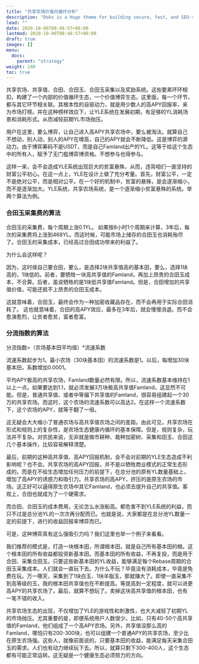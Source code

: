 ```yaml
---
title: "共享农场价值内循环分析"
description: "Doks is a Hugo theme for building secure, fast, and SEO-ready documentation websites, which you can easily update and customize."
lead: ""
date: 2020-10-06T08:48:57+00:00
lastmod: 2020-10-06T08:48:57+00:00
draft: true
images: []
menu:
  docs:
    parent: "strategy"
weight: 140
toc: true
---
```

共享农场、共享值、合田、合田玉、合田玉采集以及奖励系统。这些要素环环相扣，构建了一个内部的价值循环生态，一个价值博弈生态。这里面，每一个环节，都与其它环节相关联。其根本性的自驱动力，就是用少数人的高APY回报率，来为市场打榜。并在这种榜样效应下，让YLE系统在发展初期，有足够的YL消耗场景和消耗形式。从而减轻前期YL市场抛压。

用户在这里，要么博弈，让自己进入高APY共享农场中，要么被淘汰。就算自己不想动，别人动，别人的APY在增高，自己的APY就会不断降低。这是博弈的源动力。由于博弈筹码不是USDT，而是自己Famland出产的YL。这等于给这个生态中的所有人，赋予了无门槛博弈博资格。不想参与也得参与。

这样一来，会不会造成YLE系统出现巨大的贫富悬殊，从而，违背咱们一直坚持的财富公平初心。在这一点上，YLE在设计上做了充分考量。首先，财富公平，一定不是绝对公平，而是相对公平。在一个好的机制中，贫富的悬殊，是会逐渐缩小，而不是逐渐加大。YLE系统，共享农场系统，是一个逐渐缩小贫富悬殊的系统。举两个算法为例。 

### 合田玉采集费的算法

合田玉的采集费，每个周期上涨0.1YL。 如果按8小时1个周期来计算，3年后，每次的采集费将上涨到468YL。而这时候，可能市场上储存的合田玉也消耗殆尽了。合田玉的采集成本，已经高过合田成功带来的利益了。

为什么会这样呢？

因为，这时侯自己要合田，要么，是选择2块共享值高的基本田，要么，选择1块高的，1块低的。前者，要牺牲一块高共享值的Famland，再加上昂贵的合田玉成本，不合算。后者，虽说牺牲的是1块低共享值Famland。但是，合田增加的共享值价值，可能还抵不上昂贵的合田玉成本。

这就意味着，合田玉，最终会作为一种加密收藏品存在，而不会再用于实际合田消耗了。 这也就意味着，合田的高APY效应，最多在3年后，就会慢慢消退。而不会愈演愈烈，让贫者愈贫，富者愈富。

### 分流指数的算法 

分流指数=（农场基本田平均值）*流速系数 

流速系数起步为1。最小农场（30块基本田）的流速系数是1。以后，每增加30块基本田，系数增加0.0001。 

平均APY极高的共享农场，Famland数量必然有限。所以，流速系数基本维持在1以上一点。如果要达到1.1，就必须发展3万块极高共享值Famland，这显然不可能。但是，普通共享值、或者中等偏下共享值的Famland，很容易组建起一个30万的共享农场。而这时，这个农场的流速系数可以高达2。在这样一个流速系数下，这个农场的APY，就等于翻了一倍。 

这无疑会大大缩小了普通农场与高共享值农场之间的差距。由此可见，共享农场在形式和规则上的复杂性，是农场生态健康内循环的基本保障。但是，规则复杂，玩法并不复杂。对农民来说，无非就是做市耕种、栽种加密树、采集和田玉、合田这几个基本操作，比较容易解释清楚。 

最后，前期的这种高共享值、高APY回报机制，会不会对前期的YLE生态造成不利影响呢？也不会。共享农场的高APY回报，并不是以牺牲商业模式的正常生态形成的。而是在不给生态增加任何压力的前提下，在总分池的原有YL数量基础上，增加了高APY的诱惑力和吸引力。共享农场的高APY，挤压的是原生农场的市场。这正好可以逼得原生农场中其它Famland，也必须去提升自己的共享值。客观上，合田也就成为了一个硬需求。 

而合田、合田玉的成本费用，无论怎么水涨船高。都危害不到YLE系统的利益，而只不过是总分池YL的一次次再分配而已。也就是说，大家都是在总分池YL数量一定的前提下，进行的收益回报率博弈而已。 

可是，这种博弈真有这么强吸引力吗？我们这里也举一个例子来看看。 

我们推荐的模式是，打造一块根本田，所谓根本田，就是自己所有基本田的根。这个根本田的所有收益都投资新基本田。而基本田的所有收益，不再复投，而是用于合田、采集合田玉。只要这些新基本田的YL收益，能够满足每个Rebase周期的合田玉采集成本。人们就会一直玩下去。为什么不玩？毕竟没有消耗成本，毕竟是免费在玩。万一哪天，采集到了1块白玉、1块羊脂玉，那就赚大了。即使一直采集不到高等级的玉，我的根本田共享值也在不断提高。等提高到一定程度，就可以进更高APY的共享农场了。最后，就算不想玩了。卖掉这块高共享值的根本田，也有一笔不错的收入。 

共享农场生态的出现，不仅增加了YLE的游戏性和刺激性，也大大减轻了初期YL的市场抛压。尤其重要的是，即便系统用户人数很少。比如，只有40-50个高共享值的Famland，他们组成了一个高APY农场。另外，共享值没那么高的Famland，哪怕只有200-300块，也可以组建一个普通APY的共享农场，至少比在原生农场强。这些人，就像前面说的，只要基本田的收益，能满足每天采集合田玉的需求。人们也有动力继续玩下去。所以，就算只剩下300-400人，这个生态都有可能正常运转。这无疑是一个健康生态必须努力的方向。